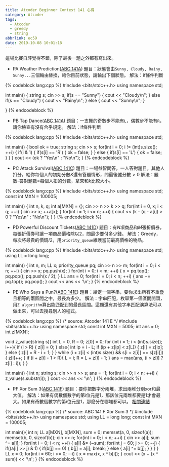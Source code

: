 ```yaml
---
title: Atcoder Beginner Contest 141 心得
category: Atcoder
tags:
  - Atcoder
  - greedy
  - string
abbrlink: ec59
date: 2019-10-08 10:01:18
---
```

這場比賽自評覺得不錯，除了最後一題之外都有寫出來。

* PA Weather Prediction([ABC 141A](https://atcoder.jp/contests/abc140/tasks/abc141_a))
題目：狀態會由`Sunny, Cloudy, Rainy, Sunny...`三個輪由替換，給你目前狀態，請輸出下個狀態。
解法：if條件判斷

{% codeblock lang:cpp %}
#include <bits/stdc++.h>
using namespace std;

int main()
{
    string s;
    cin >> s;
    if(s == "Sunny")
    {
        cout << "Cloudy\n";
    }
    else if(s == "Cloudy")
    {
        cout << "Rainy\n";
    }
    else
    {
        cout << "Sunny\n";
    }
    
}
{% endcodeblock %}

* PB Tap Dance([ABC 141A](https://atcoder.jp/contests/abc140/tasks/abc141_b))
題目：一支舞的奇數步不能有`L`，偶數步不能有`R`，請你檢查有沒有合乎規定。
解法：if條件判斷

{% codeblock lang:cpp %}
#include <bits/stdc++.h>
using namespace std;

int main()
{
    bool ok = true;
    string s;
    cin >> s;
    for(int i = 0; i != (int)s.size(); ++i)
    {
        if(i & 1)
        {
            if(s[i] == 'R')
            {
                ok = false;
            }
        }
        else
        {
            if(s[i] == 'L')
            {
                ok = false;
            }
        }
    }
    cout << (ok ? "Yes\n" : "No\n");
}
{% endcodeblock %}

* PC Attack Survival([ABC 141C](https://atcoder.jp/contests/abc140/tasks/abc141_c))
題目：一場益智問答，一人答對題目，其他人扣分，給你每個人的初始分數$K$還有答題情形，問最後誰分數$>0$
解法：題數-答對題數=每個人扣的分數，拿來和$k$比較大小。

{% codeblock lang:cpp %}
#include <bits/stdc++.h>
using namespace std;
const int MXN = 100005;

int main()
{
    int n, k, q;
    int a[MXN] = {};
    cin >> n >> k >> q;
    for(int i = 0, x; i < q; ++i)
    {
        cin >> x;
        ++a[x];
    }
    for(int i = 1; i <= n; ++i)
    {
        cout << (k - (q - a[i]) > 0 ? "Yes\n" : "No\n");
    }
}
{% endcodeblock %}

* PD Powerful Discount Tickets([ABC 141D](https://atcoder.jp/contests/abc140/tasks/abc141_d))
題目：有$N$項商品和$M$張折價券，每張折價券可讓一項商品價格除以2，問最少要付多少錢。
解法：Greedy，每次將最貴的價錢/2，用`priority_queue`維護當前最高價格的物品。

{% codeblock lang:cpp %}
#include <bits/stdc++.h>
using namespace std;
using LL = long long;

int main()
{
    int n, m;
    LL x;
    priority_queue<LL> pq;
    cin >> n >> m;
    for(int i = 0; i < n; ++i)
    {
        cin >> x;
        pq.push(x);
    }
    for(int i = 0; i < m; ++i)
    {
        x = pq.top(); pq.pop();
        pq.push(x / 2);
    }
    LL ans = 0;
    for(int i = 0; i < n; ++i)
    {
        ans += pq.top(); pq.pop();
    }
    cout << ans << '\n';
}
{% endcodeblock %}

* PE Who Says a Pun?([ABC 141E](https://atcoder.jp/contests/abc140/tasks/abc141_e))
題目：給定一個字串，要你求出所有不重疊且相等的兩區間之中，最長為多少。
解法：字串匹配，枚舉第一個區間開頭，用`Z algorithm`算出能匹配到的最長區間。這題還有其他字串匹配演算法可以做出來，可以去搜尋別人的程式。

{% codeblock lang:cpp %}
/*
source: Atcoder 141 E
*/
#include <bits/stdc++.h>
using namespace std;
const int MXN = 5005;
int ans = 0;
int z[MXN];

void z_value(string s){
	int L = 0, R = 0;
	z[0] = 0;
	for (int i = 1; i < (int)s.size(); i++){
		if (i > R)
        {
            z[i] = 0;
        }
        else{
			int ip = i - L;
			if (ip + z[ip] < z[L])
            {
                z[i] = z[ip];
            }
			else
            {
                z[i] = R - i + 1;
            } 
		}
		while (i + z[i] < (int)s.size() && s[i + z[i]] == s[z[i]])
        {
            z[i]++;
        }
		if (i + z[i] - 1 > R){
			L = i;
			R = L + z[i] - 1;
		}
        ans = max(ans, (i > z[i] ? z[i] : i));
	}
}

int main()
{
    int n;
    string s;
    cin >> n >> s;
    ans = -1;
    for(int i = 0; i < n; ++i)
    {
        z_value(s.substr(i));
    }
    cout << ans << '\n';
}
{% endcodeblock %}
* PF Xor Sum 3([ABC 141F](https://atcoder.jp/contests/abc140/tasks/abc141_f))
題目：要你把數字分兩堆，求出兩堆分別xor和最大值。
解法：如果有偶數個數字的第$i$位元是1，那該位元兩堆都要是1才會最大。如果有奇數個數字的第$i$位元是1，那麼分在哪堆都可以。
[相關連結](https://www.geeksforgeeks.org/find-maximum-subset-xor-given-set/)

{% codeblock lang:cpp %}
/*
source: ABC 141 F Xor Sum 3
*/
#include <bits/stdc++.h>
using namespace std;
using LL = long long;
const int MXN = 100005;

int main(){
    int n;
    LL a[MXN], b[MXN], sum = 0;
    memset(a, 0, sizeof(a));
    memset(b, 0, sizeof(b));
    cin >> n;
    for(int i = 0; i < n; ++i)
    {
        cin >> a[i];
        sum ^= a[i];
    }
    for(int i = 0; i < n; ++i)
    {
        a[i] &= (~sum);
        for(int j = 60; j >= 0; --j)
        {
            if((a[i] >> j) & 1)
            {
                if(b[j] == 0)
                {
                    b[j] = a[i];
                    break;
                }
                else
                {
                    a[i] ^= b[j];
                }
            }
        }
    }
    LL x = 0;
    for(int i = 60; i >= 0; --i)
    {
        x = max(x, x ^ b[i]);
    }
    cout << (x + (x ^ sum)) << '\n';
}
{% endcodeblock %}

